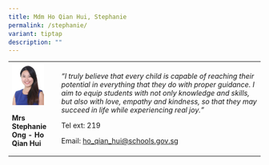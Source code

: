 ```yaml
---
title: Mdm Ho Qian Hui, Stephanie
permalink: /stephanie/
variant: tiptap
description: ""
---
```

<p></p>
<table>
<tbody>
<tr>
<td rowspan="1" colspan="1">
<div class="isomer-image-wrapper">
<img style="width: 75%;" height="auto" width="100%" src="/images/pam9.jpg">
</div>
<p><strong>Mrs Stephanie Ong - Ho Qian Hui</strong>
</p>
</td>
<td rowspan="1" colspan="1">
<p><em>“I truly believe that every child is capable of reaching their potential in everything that they do with proper guidance. I aim to equip students with not only knowledge and skills, but also with love, empathy and kindness, so that they may succeed in life while experiencing real joy.”</em>
</p>
<p>Tel ext: 219</p>
<p>Email:&nbsp;<a href="mailto:ho_qian_hui@schools.gov.sg" rel="noopener noreferrer nofollow" target="_blank">ho_qian_hui@schools.gov.sg</a>
</p>
</td>
</tr>
</tbody>
</table>
<p></p>